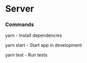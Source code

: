 # Server  

### Commands

yarn        - Install dependencies 

yarn start  - Start app in development

yarn test   - Run tests